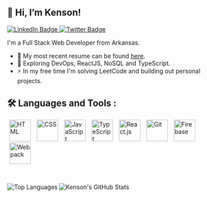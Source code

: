 ## 👋 Hi, I’m Kenson!

<div id="badges">
  <a href="https://www.linkedin.com/in/kensonjohnson/">
    <img src="https://img.shields.io/badge/LinkedIn-blue?style=for-the-badge&logo=linkedin&logoColor=white" alt="LinkedIn Badge"/>
  </a>
  <a href="https://twitter.com/KensonJohnson">
    <img src="https://img.shields.io/badge/Twitter-blue?style=for-the-badge&logo=twitter&logoColor=white" alt="Twitter Badge"/>
  </a>
</div>

I'm a Full Stack Web Developer from Arkansas.

- :telescope: My most recent resume can be found [here](https://kensonjohnson.github.io/resume/ "Resume Link").
- :seedling: Exploring DevOps, ReactJS, NoSQL and TypeScript.
- :zap: In my free time I'm solving LeetCode and building out personal projects.

## :hammer_and_wrench: Languages and Tools :
<div align="left">
  <p>
    <img src="https://cdn.jsdelivr.net/gh/devicons/devicon/icons/html5/html5-original.svg" alt="HTML" width="50" height="50" hspace="5px"/>
    <img src="https://cdn.jsdelivr.net/gh/devicons/devicon/icons/css3/css3-original.svg" alt="CSS" width="50" height="50" hspace="5px"/>
    <img src="https://cdn.jsdelivr.net/gh/devicons/devicon/icons/javascript/javascript-original.svg" alt="JavaScript" width="50" height="50" hspace="5px"/>
    <img src="https://cdn.jsdelivr.net/gh/devicons/devicon/icons/typescript/typescript-original.svg" alt="TypeScript" width="50" height="50" hspace="5px"/>
    <img src="https://cdn.jsdelivr.net/gh/devicons/devicon/icons/react/react-original.svg" alt="React.js" width="50" height="50" hspace="5px"/>
    <img src="https://cdn.jsdelivr.net/gh/devicons/devicon/icons/git/git-original.svg" alt="Git" width="50" height="50" hspace="5px"/>
    <img src="https://cdn.jsdelivr.net/gh/devicons/devicon/icons/firebase/firebase-plain.svg" alt="Firebase" width="50" height="50" hspace="5px"/>
    <img src="https://cdn.jsdelivr.net/gh/devicons/devicon/icons/webpack/webpack-original.svg" alt="Webpack" width="50" height="50" hspace="5px"/>
  </p>
  <br />
</div>

<p>
  <img src="https://github-readme-stats-pearl-gamma.vercel.app/api/top-langs/?username=kensonjohnson&theme=transparent" alt="Top Languages" align="left" />
  <img src="https://github-readme-stats-pearl-gamma.vercel.app/api?username=kensonjohnson&show_icons=true&theme=transparent" alt="Kenson's GitHub Stats"  />
</p>

